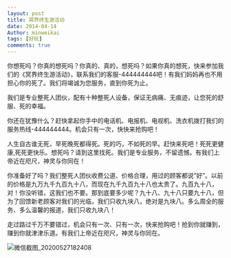 ```yaml
---
layout: post
title: 冥界终生游活动
date: 2014-04-14
Author: minweikai
tags: [好玩]
comments: true
---
```


​		你想死吗？你真的想死吗？你真的、真的，想死吗？如果你真的想死，快来参加我们的《冥界终生游活动》，联系我们的客服-444444444吧！有我们妈妈再也不用担心你的死了。我们将竭诚为您服务，直到你死为止。

​		我们是专业整死人团伙，配有十种整死人设备，保证无病痛、无痕迹，让您死的舒服、死的幸福。

​		你还在犹豫什么？赶快拿起你手中的电话机、电报机、电视机、洗衣机拨打我们的服务热线-444444444。机会只有一次，快快来抢购吧！

​		人生自古谁无死，早死晚死都得死。死的巧，不如死的早。赶快来死吧！死死更健康,死死更快乐。想死吗？请到这里找死。我们是专业服务，不留遗憾。有我们上帝近在咫尺，神灵与你同在！

​		你准备好了吗？我们整死人团伙收费公道、价格合理，用过的顾客都说”好”。以前的价格是九万九千九百九十八，而现在九千九百九十八也太贵了。九百九十八，对！你没听错，这我们也不要。那到底要多少呢？九十八、九十八只要九十八，但为了回馈新老顾客对我们的光临，我们只收九块八，绝对是九块八。多么周全的服务、多么温馨的报道，我们只收九块八！

​		走过路过千万不要错过，机会只有一次、只有一次，快来抢购吧！抢到你就赚到，赚到你就津津乐道。有我们上帝近在咫尺，神灵与你同在。

![微信截图_20200527182408](http://qn.minwk.top/img/微信截图_20200527182408.png)